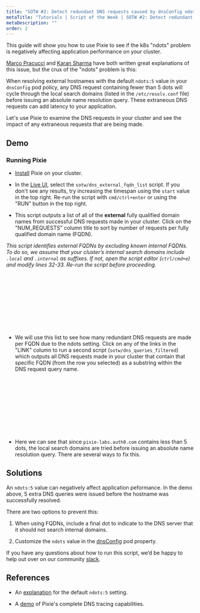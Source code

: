 ```yaml
---
title: "SOTW #2: Detect redundant DNS requests caused by dnsConfig ndots setting"
metaTitle: "Tutorials | Script of the Week | SOTW #2: Detect redundant DNS requests caused by dnsConfig ndots setting"
metaDescription: ""
order: 2
---
```


This guide will show you how to use Pixie to see if the k8s "ndots" problem is negatively affecting application performance on your cluster.  

[Marco Pracucci](https://pracucci.com/kubernetes-dns-resolution-ndots-options-and-why-it-may-affect-application-performances.html) and [Karan Sharma](https://mrkaran.dev/posts/ndots-kubernetes/) have both written great explanations of this issue, but the crux of the "ndots" problem is this: 

When resolving external hostnames with the default `ndots:5` value in your `dnsConfig` pod policy, any DNS request containing fewer than 5 dots will cycle through the local search domains (listed in the `/etc/resolv.conf` file) before issuing an absolute name resolution query. These extraneous DNS requests can add latency to your application.  

Let's use Pixie to examine the DNS requests in your cluster and see the impact of any extraneous requests that are being made.

## Demo

<YouTube youTubeId="p4rfVHV0Ub4" /> 

### Running Pixie

- [Install](https://docs.pixielabs.ai/installing-pixie/) Pixie on your cluster.

- In the [Live UI](https://work.withpixie.ai/), select the `sotw/dns_external_fqdn_list` script. If you don't see any results, try increasing the timespan using the `start` value in the top right. Re-run the script with `cmd/ctrl+enter` or using the "RUN" button in the top right. 

- This script outputs a list of all of the **external** fully qualified domain names from successful DNS requests made in your cluster. Click on the "NUM_REQUESTS" column title to sort by number of requests per fully qualified domain name (FQDN). 

*This script identifies external FQDNs by excluding known internal FQDNs. To do so, we assume that your cluster’s internal search domains include `.local` and `.internal` as suffixes. If not, open the script editor (`ctrl/cmd+e`) and modify lines 32-33. Re-run the script before proceeding.* 

<svg title='List of external FQDNs from DNS request traffic in your cluster.' src='sotw-2/fqdns.png'/>

- We will use this list to see how many redundant DNS requests are made per FQDN due to the ndots setting. Click on any of the links in the "LINK" column to run a second script (`sotw/dns_queries_filtered`) which outputs all DNS requests made in your cluster that contain that specific FQDN (from the row you selected) as a substring within the DNS request query name. 

<svg title='All DNS requests containing a particular FQDNs as a substring in the DNS request query name.' src='sotw-2/all_requests.png'/>

- Here we can see that since `pixie-labs.auth0.com` contains less than 5 dots, the local search domains are tried before issuing an absolute name resolution query. There are several ways to fix this.

## Solutions

An `ndots:5` value can negatively affect application peformance. In the demo above, 5 extra DNS queries were issued before the hostname was successfully resolved. 

There are two options to prevent this:

1. When using FQDNs, include a final dot to indicate to the DNS server that it should not search internal domains. 

2. Customize the `ndots` value in the [dnsConfig](https://kubernetes.io/docs/concepts/services-networking/dns-pod-service/#pod-dns-config) pod property. 

If you have any questions about how to run this script, we’d be happy to help out over on our community [slack](https://slackin.withpixie.ai/). 

## References

 - An [explanation](https://github.com/kubernetes/kubernetes/issues/33554#issuecomment-266251056) for the default `ndots:5` setting.

 - A [demo](https://youtu.be/zbig8uH9eqQ) of Pixie's complete DNS tracing capabilities.

